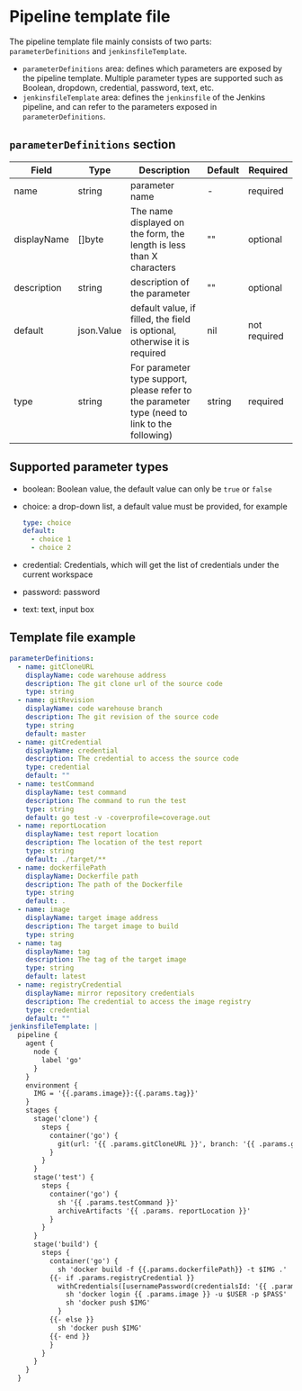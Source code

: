 # Pipeline template file

The pipeline template file mainly consists of two parts: `parameterDefinitions` and `jenkinsfileTemplate`.

- `parameterDefinitions` area: defines which parameters are exposed by the pipeline template. Multiple parameter types are supported such as Boolean, dropdown, credential, password, text, etc.
- `jenkinsfileTemplate` area: defines the `jenkinsfile` of the Jenkins pipeline, and can refer to the parameters exposed in `parameterDefinitions`.

## `parameterDefinitions` section

| Field | Type | Description | Default | Required |
| --- | --- | --- | --- | --- |
| name | string | parameter name | - | required |
| displayName | []byte | The name displayed on the form, the length is less than X characters | "" | optional |
| description | string | description of the parameter | "" | optional |
| default | json.Value | default value, if filled, the field is optional, otherwise it is required | nil | not required |
| type | string | For parameter type support, please refer to the parameter type (need to link to the following) | string | required |

## Supported parameter types

- boolean: Boolean value, the default value can only be `true` or `false`
- choice: a drop-down list, a default value must be provided, for example

    ```yaml
    type: choice
    default:
      - choice 1
      - choice 2
    ```

- credential: Credentials, which will get the list of credentials under the current workspace
- password: password
- text: text, input box

## Template file example

```yaml
parameterDefinitions:
  - name: gitCloneURL
    displayName: code warehouse address
    description: The git clone url of the source code
    type: string
  - name: gitRevision
    displayName: code warehouse branch
    description: The git revision of the source code
    type: string
    default: master
  - name: gitCredential
    displayName: credential
    description: The credential to access the source code
    type: credential
    default: ""
  - name: testCommand
    displayName: test command
    description: The command to run the test
    type: string
    default: go test -v -coverprofile=coverage.out
  - name: reportLocation
    displayName: test report location
    description: The location of the test report
    type: string
    default: ./target/**
  - name: dockerfilePath
    displayName: Dockerfile path
    description: The path of the Dockerfile
    type: string
    default: .
  - name: image
    displayName: target image address
    description: The target image to build
    type: string
  - name: tag
    displayName: tag
    description: The tag of the target image
    type: string
    default: latest
  - name: registryCredential
    displayName: mirror repository credentials
    description: The credential to access the image registry
    type: credential
    default: ""
jenkinsfileTemplate: |
  pipeline {
    agent {
      node {
        label 'go'
      }
    }
    environment {
      IMG = '{{.params.image}}:{{.params.tag}}'
    }
    stages {
      stage('clone') {
        steps {
          container('go') {
            git(url: '{{ .params.gitCloneURL }}', branch: '{{ .params.gitRevision }}', credentialsId: '{{ .params.gitCredential }}')
          }
        }
      }
      stage('test') {
        steps {
          container('go') {
            sh '{{ .params.testCommand }}'
            archiveArtifacts '{{ .params. reportLocation }}'
          }
        }
      }
      stage('build') {
        steps {
          container('go') {
            sh 'docker build -f {{.params.dockerfilePath}} -t $IMG .'
          {{- if .params.registryCredential }}
            withCredentials([usernamePassword(credentialsId: '{{ .params.registryCredential }}', passwordVariable: 'PASS', usernameVariable: 'USER',)]) {
              sh 'docker login {{ .params.image }} -u $USER -p $PASS'
              sh 'docker push $IMG'
            }
          {{- else }}
            sh 'docker push $IMG'
          {{- end }}
          }
        }
      }
    }
  }
```